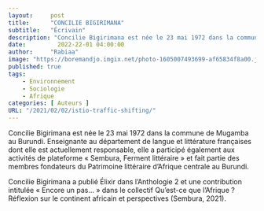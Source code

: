 ```yaml
---
layout:     post
title:      "CONCILIE BIGIRIMANA"
subtitle:   "Écrivain"
description: "Concilie Bigirimana est née le 23 mai 1972 dans la commune de Mugamba au Burundi. Enseignante au département de langue et littérature françaises dont elle est actuellement responsable, elle a participé également aux activités de plateforme « Sembura, Ferment littéraire » et fait partie des membres fondateurs du Patrimoine littéraire d’Afrique centrale au Burundi. "
date:         2022-22-01 04:00:00
author:     "Rabiaa"
image: "https://boremandjo.imgix.net/photo-1605007493699-af65834f8a00.jpg"
published: true 
tags:
    - Environnement 
    - Sociologie 
    - Afrique
categories: [ Auteurs ]
URL: "/2021/02/02/istio-traffic-shifting/"
---
```

Concilie Bigirimana est née le 23 mai 1972 dans la commune de Mugamba au Burundi. Enseignante au département de langue et littérature françaises dont elle est actuellement responsable, elle a participé également aux activités de plateforme « Sembura, Ferment littéraire » et fait partie des membres fondateurs du Patrimoine littéraire d’Afrique centrale au Burundi. 

Concilie Bigirimana a publié Élixir dans l’Anthologie 2 et une contribution intitulée « Encore un pas… » dans le collectif Qu’est-ce que l’Afrique ? Réflexion sur le continent africain et perspectives (Sembura, 2021). 

